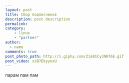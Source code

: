 ```yaml
---
layout: post
title: Сбор подписчиков
description: post description
permalink:
category: 
    - linux
    - "partner"
author:
  - name
comments: true
post_photo_path: http://i.giphy.com/Z1a01CyJNR76E.gif
post_video: xzB7EkyyoxU
---
```



парам пам пам
